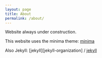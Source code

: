 ```yaml
---
layout: page
title: About
permalink: /about/
---
```

Website always under construction.

This website uses the minima theme:
[minima](https://github.com/jekyll/minima)

Also Jekyll:
[jekyll][jekyll-organization] /
[jekyll](https://github.com/jekyll/jekyll)

